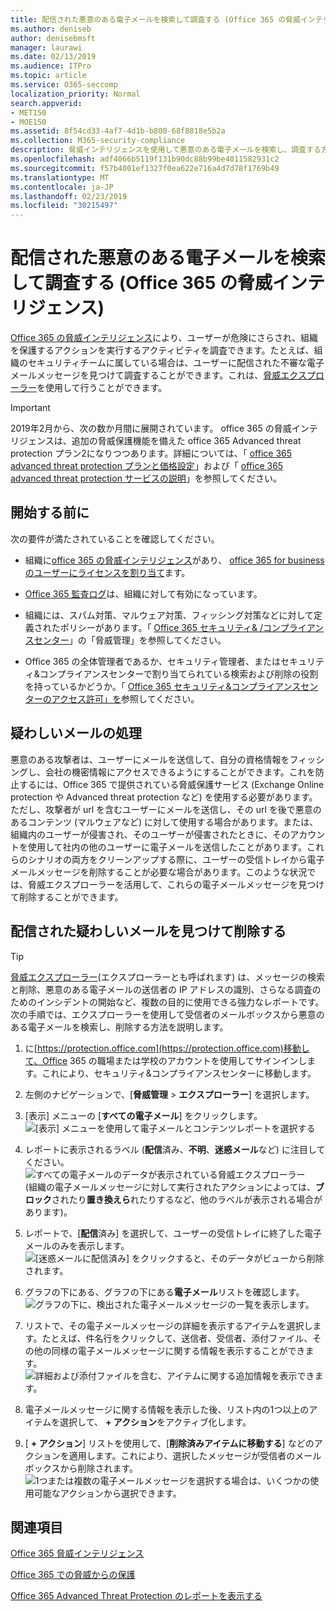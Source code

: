 ```yaml
---
title: 配信された悪意のある電子メールを検索して調査する (Office 365 の脅威インテリジェンス)
ms.author: deniseb
author: denisebmsft
manager: laurawi
ms.date: 02/13/2019
ms.audience: ITPro
ms.topic: article
ms.service: O365-seccomp
localization_priority: Normal
search.appverid:
- MET150
- MOE150
ms.assetid: 8f54cd33-4af7-4d1b-b800-68f8818e5b2a
ms.collection: M365-security-compliance
description: 脅威インテリジェンスを使用して悪意のある電子メールを検索し、調査する方法について説明します。
ms.openlocfilehash: adf4066b5119f131b90dc88b99be4011582931c2
ms.sourcegitcommit: f57b4001ef1327f0ea622e716a4d7d78f1769b49
ms.translationtype: MT
ms.contentlocale: ja-JP
ms.lasthandoff: 02/23/2019
ms.locfileid: "30215497"
---
```

# <a name="find-and-investigate-malicious-email-that-was-delivered-office-365-threat-intelligence"></a>配信された悪意のある電子メールを検索して調査する (Office 365 の脅威インテリジェンス)

[Office 365 の脅威インテリジェンス](office-365-ti.md)により、ユーザーが危険にさらされ、組織を保護するアクションを実行するアクティビティを調査できます。たとえば、組織のセキュリティチームに属している場合は、ユーザーに配信された不審な電子メールメッセージを見つけて調査することができます。これは、[脅威エクスプローラー](get-started-with-ti.md#threat-explorer)を使用して行うことができます。
  
> [!IMPORTANT]
> 2019年2月から、次の数か月間に展開されています。 office 365 の脅威インテリジェンスは、追加の脅威保護機能を備えた office 365 Advanced threat protection プラン2になりつつあります。詳細については、「 [office 365 advanced threat protection プランと価格設定](https://products.office.com/exchange/advance-threat-protection)」および「 [office 365 advanced threat protection サービスの説明](https://docs.microsoft.com/office365/servicedescriptions/office-365-advanced-threat-protection-service-description)」を参照してください。
  
## <a name="before-you-begin"></a>開始する前に

次の要件が満たされていることを確認してください。
  
- 組織に[office 365 の脅威インテリジェンス](office-365-ti.md)があり、 [office 365 for business のユーザーにライセンスを割り当て](https://support.office.com/article/997596b5-4173-4627-b915-36abac6786dc)ます。
    
- [Office 365 監査ログ](turn-audit-log-search-on-or-off.md)は、組織に対して有効になっています。 
    
- 組織には、スパム対策、マルウェア対策、フィッシング対策などに対して定義されたポリシーがあります。「 [Office 365 セキュリティ&amp; /コンプライアンスセンター](threat-management.md)」の「脅威管理」を参照してください。
    
- Office 365 の全体管理者であるか、セキュリティ管理者、またはセキュリティ&amp;コンプライアンスセンターで割り当てられている検索および削除の役割を持っているかどうか。「 [Office 365 セキュリティ&amp;コンプライアンスセンターのアクセス許可」を](permissions-in-the-security-and-compliance-center.md)参照してください。
    
## <a name="dealing-with-suspicious-emails"></a>疑わしいメールの処理

悪意のある攻撃者は、ユーザーにメールを送信して、自分の資格情報をフィッシングし、会社の機密情報にアクセスできるようにすることができます。これを防止するには、Office 365 で提供されている脅威保護サービス (Exchange Online protection や Advanced threat protection など) を使用する必要があります。ただし、攻撃者が url を含むユーザーにメールを送信し、その url を後で悪意のあるコンテンツ (マルウェアなど) に対して使用する場合があります。または、組織内のユーザーが侵害され、そのユーザーが侵害されたときに、そのアカウントを使用して社内の他のユーザーに電子メールを送信したことがあります。これらのシナリオの両方をクリーンアップする際に、ユーザーの受信トレイから電子メールメッセージを削除することが必要な場合があります。このような状況では、脅威エクスプローラーを活用して、これらの電子メールメッセージを見つけて削除することができます。
  
## <a name="find-and-delete-suspicious-email-that-was-delivered"></a>配信された疑わしいメールを見つけて削除する

> [!TIP]
> [脅威エクスプローラー](get-started-with-ti.md#threat-explorer)(エクスプローラーとも呼ばれます) は、メッセージの検索と削除、悪意のある電子メールの送信者の IP アドレスの識別、さらなる調査のためのインシデントの開始など、複数の目的に使用できる強力なレポートです。次の手順では、エクスプローラーを使用して受信者のメールボックスから悪意のある電子メールを検索し、削除する方法を説明します。 
  
1. に[https://protection.office.com](https://protection.office.com)移動して、Office 365 の職場または学校のアカウントを使用してサインインします。これにより、セキュリティ&amp;コンプライアンスセンターに移動します。 
    
2. 左側のナビゲーションで、[**脅威管理** \> **エクスプローラー**] を選択します。
    
3. [表示] メニューの [**すべての電子メール**] をクリックします。<br/>![[表示] メニューを使用して電子メールとコンテンツレポートを選択する](media/d39013ff-93b6-42f6-bee5-628895c251c2.png)
  
4. レポートに表示されるラベル (**配信**済み、**不明**、**迷惑メール**など) に注目してください。<br/>![すべての電子メールのデータが表示されている脅威エクスプローラー](media/208826ed-a85e-446f-b276-b5fdc312fbcb.png)<br/>(組織の電子メールメッセージに対して実行されたアクションによっては、**ブロック**されたり**置き換えら**れたりするなど、他のラベルが表示される場合があります)。
    
5. レポートで、[**配信**済み] を選択して、ユーザーの受信トレイに終了した電子メールのみを表示します。<br/>![[迷惑メールに配信済み] をクリックすると、そのデータがビューから削除されます。](media/e6fb2e47-461e-4f6f-8c65-c331bd858758.png)
  
6. グラフの下にある、グラフの下にある**電子メール**リストを確認します。<br/>![グラフの下に、検出された電子メールメッセージの一覧を表示します。](media/dfb60590-1236-499d-97da-86c68621e2bc.png)
  
7. リストで、その電子メールメッセージの詳細を表示するアイテムを選択します。たとえば、件名行をクリックして、送信者、受信者、添付ファイル、その他の同様の電子メールメッセージに関する情報を表示することができます。<br/>![詳細および添付ファイルを含む、アイテムに関する追加情報を表示できます。](media/5a5707c3-d62a-4610-ae7b-900fff8708b2.png)
  
8. 電子メールメッセージに関する情報を表示した後、リスト内の1つ以上のアイテムを選択して、 **+ アクション**をアクティブ化します。
    
9. [ **+ アクション**] リストを使用して、[**削除済みアイテムに移動する**] などのアクションを適用します。これにより、選択したメッセージが受信者のメールボックスから削除されます。<br/>![1つまたは複数の電子メールメッセージを選択する場合は、いくつかの使用可能なアクションから選択できます。](media/ef12e10c-60a7-4f66-8f76-68d77ae26de1.png)
  
## <a name="related-topics"></a>関連項目

[Office 365 脅威インテリジェンス](office-365-ti.md)
  
[Office 365 での脅威からの保護](protect-against-threats.md)
  
[Office 365 Advanced Threat Protection のレポートを表示する](view-reports-for-atp.md)
  

